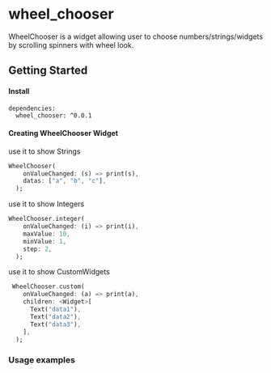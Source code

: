 # wheel_chooser

WheelChooser is a widget allowing user to choose numbers/strings/widgets by scrolling spinners with wheel look.

## Getting Started
#### Install
```
dependencies:
  wheel_chooser: ^0.0.1
```
#### Creating WheelChooser Widget
use it to show Strings
```dart
WheelChooser(
    onValueChanged: (s) => print(s),
    datas: ["a", "b", "c"],
  );
```

use it to show Integers
```dart
WheelChooser.integer(
    onValueChanged: (i) => print(i),
    maxValue: 10,
    minValue: 1,
    step: 2,
  );
```

use it to show CustomWidgets

```dart
 WheelChooser.custom(
    onValueChanged: (a) => print(a),
    children: <Widget>[
      Text("data1"),
      Text("data2"),
      Text("data3"),
    ],
  );
```

### Usage examples

